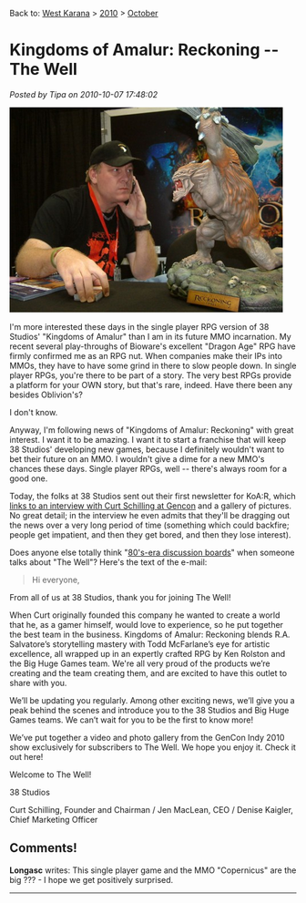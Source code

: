 Back to: [West Karana](/posts/westkarana.md) > [2010](/posts/2010/westkarana.md) > [October](./westkarana.md)
# Kingdoms of Amalur: Reckoning -- The Well

*Posted by Tipa on 2010-10-07 17:48:02*

[![](../../../uploads/2010/10/GenCon-2-480x360.jpg "Curt Schilling and friend")](../../../uploads/2010/10/GenCon-2.jpg)

I'm more interested these days in the single player RPG version of 38 Studios' "Kingdoms of Amalur" than I am in its future MMO incarnation. My recent several play-throughs of Bioware's excellent "Dragon Age" RPG have firmly confirmed me as an RPG nut. When companies make their IPs into MMOs, they have to have some grind in there to slow people down. In single player RPGs, you're there to be part of a story. The very best RPGs provide a platform for your OWN story, but that's rare, indeed. Have there been any besides Oblivion's?

I don't know.

Anyway, I'm following news of "Kingdoms of Amalur: Reckoning" with great interest. I want it to be amazing. I want it to start a franchise that will keep 38 Studios' developing new games, because I definitely wouldn't want to bet their future on an MMO. I wouldn't give a dime for a new MMO's chances these days. Single player RPGs, well -- there's always room for a good one.

Today, the folks at 38 Studios sent out their first newsletter for KoA:R, which [links to an interview with Curt Schilling at Gencon](http://www.reckoningthegame.com/TheWell/Welcome) and a gallery of pictures. No great detail; in the interview he even admits that they'll be dragging out the news over a very long period of time (something which could backfire; people get impatient, and then they get bored, and then they lose interest).

Does anyone else totally think "[80's-era discussion boards](http://en.wikipedia.org/wiki/The_WELL)" when someone talks about "The Well"? Here's the text of the e-mail:


> Hi everyone,
 
From all of us at 38 Studios, thank you for joining The Well!
 
When Curt originally founded this company he wanted to create a world that he, as a gamer himself, would love to experience, so he put together the best team in the business. Kingdoms of Amalur: Reckoning blends R.A. Salvatore’s storytelling mastery with Todd McFarlane’s eye for artistic excellence, all wrapped up in an expertly crafted RPG by Ken Rolston and the Big Huge Games team. We're all very proud of the products we’re creating and the team creating them, and are excited to have this outlet to share with you.
 
We’ll be updating you regularly. Among other exciting news, we’ll give you a peak behind the scenes and introduce you to the 38 Studios and Big Huge Games teams. We can’t wait for you to be the first to know more!
 
We’ve put together a video and photo gallery from the GenCon Indy 2010 show exclusively for subscribers to The Well. We hope you enjoy it. Check it out here!
 
Welcome to The Well!
 
38 Studios
 
Curt Schilling, Founder and Chairman / Jen MacLean, CEO / Denise Kaigler, Chief Marketing Officer




## Comments!

**Longasc** writes: This single player game and the MMO "Copernicus" are the big ??? - I hope we get positively surprised.

---

